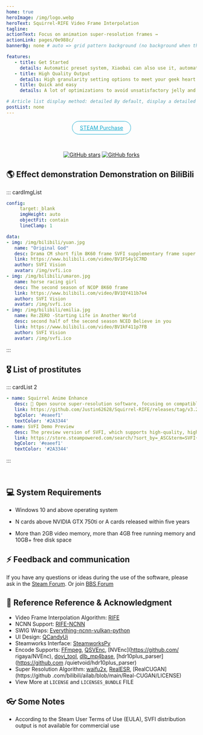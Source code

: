 ```yaml
---
home: true
heroImage: /img/logo.webp
heroText: Squirrel-RIFE Video Frame Interpolation
tagline:
actionText: Focus on animation super-resolution frames →
actionLink: pages/0e988c/
bannerBg: none # auto => grid pattern background (no background when there is bodyBgImg), default | none => none | 'big picture address' | You can modify the $bannerTextColor variable in palette.styl

features:
   - title: Get Started
     details: Automatic preset system, Xiaobai can also use it, automatically adjust the settings according to the input to get the best effect
   - title: High Quality Output
     details: High granularity setting options to meet your geek heart and high quality control requirements
   - title: Quick and easy
     details: A lot of optimizations to avoid unsatisfactory jelly and blurry transitions caused by common frame-filling software

# Article list display method: detailed By default, display a detailed version of the article list (including author, category, tag, abstract, pagination, etc.) | simple => display a simplified version of the article list (only title and date) | none do not display the article list
postList: none
---
```

<p align="center">
   <a class="become-sponsor" href="https://store.steampowered.com/app/1692080/SVFI/">STEAM Purchase</a>
</p>

<style>
.become-sponsor {
   padding: 8px 20px;
   display: inline-block;
   color: #11a8cd;
   border-radius: 30px;
   box-sizing: border-box;
   border: 1px solid #11a8cd;
}
</style>

<br/>
<p align="center">
   <!-- <a href="https://www.npmjs.com/package/vuepress-theme-vdoing" target="_blank"><img src="https://img.shields.io/npm/ v/vuepress-theme-vdoing" alt="npm" class="no-zoom"></a> -->
   <!-- <a href="https://www.npmjs.com/package/vuepress-theme-vdoing" target="_blank"><img src="https://img.shields.io/npm/ dt/vuepress-theme-vdoing" alt="npm" class="no-zoom"></a> -->
   <a href="https://github.com/Justin62628/Squirrel-RIFE" target="_blank"><img src='https://img.shields.io/github/stars/Justin62628/Squirrel-RIFE' alt='GitHub stars' class="no-zoom"></a>
   <a href="https://github.com/Justin62628/Squirrel-RIFE" target="_blank"><img src='https://img.shields.io/github/forks/Justin62628/Squirrel-RIFE' alt='GitHub forks' class="no-zoom"></a>
</p>

## 🌎 Effect demonstration Demonstration on BiliBili

::: cardImgList
```yaml
config:
     target:_blank
     imgHeight: auto
     objectFit: contain
     lineClamp: 1

data:
- img: /img/bilibili/yuan.jpg
   name: "Original God"
   desc: Drama CM short film 8K60 frame SVFI supplementary frame super resolution
   link: https://www.bilibili.com/video/BV1FS4y1C7RD
   author: SVFI Vision
   avatar: /img/svfi.ico
- img: /img/bilibili/umaron.jpg
   name: horse racing girl
   desc: The second season of NCOP 8K60 frame
   link: https://www.bilibili.com/video/BV1QY411b7e4
   author: SVFI Vision
   avatar: /img/svfi.ico
- img: /img/bilibili/emilia.jpg
   name: Re:ZERO -Starting Life in Another World
   desc: second half of the second season NCED Believe in you
   link: https://www.bilibili.com/video/BV1kF411p7FB
   author: SVFI Vision
   avatar: /img/svfi.ico
```
:::

## 🎖 List of prostitutes
::: cardList 2
```yaml
- name: Squirrel Anime Enhance
   desc: 🚀 Open source super-resolution software, focusing on compatible super-resolution tools
   link: https://github.com/Justin62628/Squirrel-RIFE/releases/tag/v3.20.4
   bgColor: '#eaeef1'
   textColor: '#2A3344'
- name: SVFI Demo Preview
   desc: The preview version of SVFI, which supports high-quality, highly customized supplementary frames and super resolution within 1000 frames
   link: https://store.steampowered.com/search/?sort_by=_ASC&term=SVFI+Demo
   bgColor: '#eaeef1'
   textColor: '#2A3344'
```
:::

<br/>

## 💻 System Requirements

   - Windows 10 and above operating system

   - N cards above NVIDIA GTX 750ti or A cards released within five years

   - More than 2GB video memory, more than 4GB free running memory and 10GB+ free disk space

## ⚡ Feedback and communication

If you have any questions or ideas during the use of the software, please ask in the [Steam Forum](https://steamcommunity.com/app/1692080/discussions/1/).
Or join [BBS Forum](https://bbs.svfi.group/)

## 🤝 Reference Reference & Acknowledgment
- Video Frame Interpolation Algorithm: [RIFE](https://github.com/hzwer/arXiv2020-RIFE)
- NCNN Support: [RIFE-NCNN](https://github.com/nihui/rife-ncnn-vulkan)
- SWIG Wraps: [Everything-ncnn-vulkan-python](https://github.com/orgs/media2x/repositories)
- UI Design: [QCandyUi](https://github.com/shuoGG1239/QCandyUi)
- Steamworks Interface: [SteamworksPy](https://github.com/philippj/SteamworksPy)
- Encode Supports: [FFmpeg](https://github.com/FFmpeg/FFmpeg), [QSVEnc](https://github.com/rigaya/QSVEnc), [NVEnc](https://github.com/ rigaya/NVEnc), [dovi_tool](https://github.com/quietvoid/dovi_tool), [dlb_mp4base](https://github.com/DolbyLaboratories/dlb_mp4base), [hdr10plus_parser](https://github.com /quietvoid/hdr10plus_parser)
- Super Resolution Algorithm: [waifu2x](https://github.com/nagadomi/waifu2x), [RealESR](https://github.com/xinntao/Real-ESRGAN), [RealCUGAN](https://github .com/bilibili/ailab/blob/main/Real-CUGAN/LICENSE)
- View More at `LICENSE` and `LICENSES_BUNDLE` FILE

## 👓 Some Notes
- According to the Steam User Terms of Use (EULA), SVFI distribution output is not available for commercial use